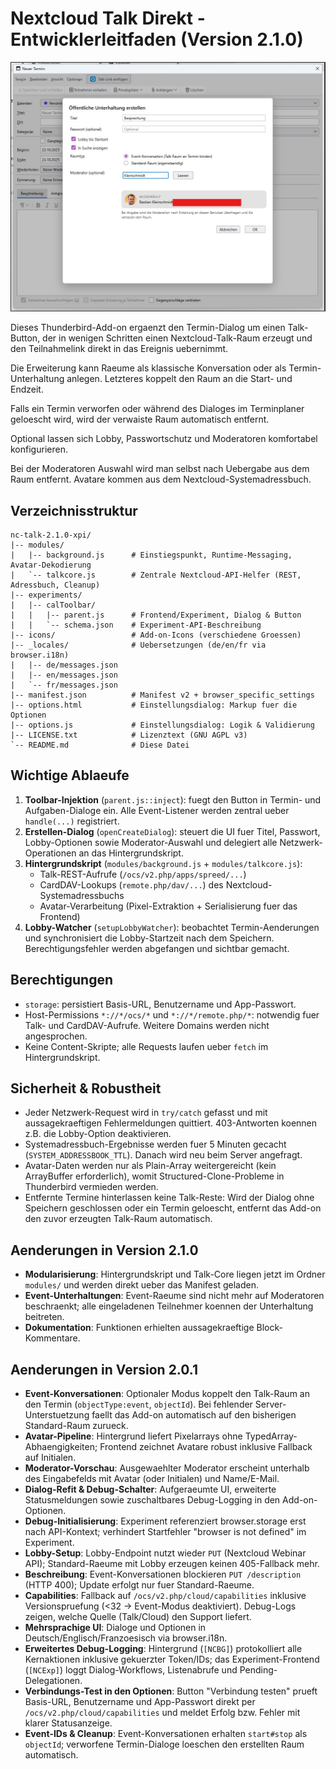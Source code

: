 ﻿# Nextcloud Talk Direkt - Entwicklerleitfaden (Version 2.1.0)

![Screenshot: Nextcloud Talk Direkt Optionen](screenshot.jpg)

Dieses Thunderbird-Add-on ergaenzt den Termin-Dialog um einen Talk-Button, der in wenigen Schritten einen Nextcloud-Talk-Raum erzeugt und den Teilnahmelink direkt in das Ereignis uebernimmt.

Die Erweiterung kann Raeume als klassische Konversation oder als Termin-Unterhaltung anlegen. 
Letzteres koppelt den Raum an die Start- und Endzeit. 

Falls ein Termin verworfen oder während des Dialoges im Terminplaner geloescht wird, wird der verwaiste Raum automatisch entfernt. 

Optional lassen sich Lobby, Passwortschutz und Moderatoren komfortabel konfigurieren.

Bei der Moderatoren Auswahl wird man selbst nach Uebergabe aus dem Raum entfernt.
Avatare kommen aus dem Nextcloud-Systemadressbuch.

## Verzeichnisstruktur

```text
nc-talk-2.1.0-xpi/
|-- modules/
|   |-- background.js      # Einstiegspunkt, Runtime-Messaging, Avatar-Dekodierung
|   `-- talkcore.js        # Zentrale Nextcloud-API-Helfer (REST, Adressbuch, Cleanup)
|-- experiments/
|   |-- calToolbar/
|   |   |-- parent.js      # Frontend/Experiment, Dialog & Button
|   |   `-- schema.json    # Experiment-API-Beschreibung
|-- icons/                 # Add-on-Icons (verschiedene Groessen)
|-- _locales/              # Uebersetzungen (de/en/fr via browser.i18n)
|   |-- de/messages.json
|   |-- en/messages.json
|   `-- fr/messages.json
|-- manifest.json          # Manifest v2 + browser_specific_settings
|-- options.html           # Einstellungsdialog: Markup fuer die Optionen
|-- options.js             # Einstellungsdialog: Logik & Validierung
|-- LICENSE.txt            # Lizenztext (GNU AGPL v3)
`-- README.md              # Diese Datei
```

## Wichtige Ablaeufe

1. **Toolbar-Injektion** (`parent.js::inject`): fuegt den Button in Termin- und Aufgaben-Dialoge ein. Alle Event-Listener werden zentral ueber `handle(...)` registriert.
2. **Erstellen-Dialog** (`openCreateDialog`): steuert die UI fuer Titel, Passwort, Lobby-Optionen sowie Moderator-Auswahl und delegiert alle Netzwerk-Operationen an das Hintergrundskript.
3. **Hintergrundskript** (`modules/background.js` + `modules/talkcore.js`):
   - Talk-REST-Aufrufe (`/ocs/v2.php/apps/spreed/...`)
   - CardDAV-Lookups (`remote.php/dav/...`) des Nextcloud-Systemadressbuchs
   - Avatar-Verarbeitung (Pixel-Extraktion + Serialisierung fuer das Frontend)
4. **Lobby-Watcher** (`setupLobbyWatcher`): beobachtet Termin-Aenderungen und synchronisiert die Lobby-Startzeit nach dem Speichern. Berechtigungsfehler werden abgefangen und sichtbar gemacht.

## Berechtigungen

- `storage`: persistiert Basis-URL, Benutzername und App-Passwort.
- Host-Permissions `*://*/ocs/*` und `*://*/remote.php/*`: notwendig fuer Talk- und CardDAV-Aufrufe. Weitere Domains werden nicht angesprochen.
- Keine Content-Skripte; alle Requests laufen ueber `fetch` im Hintergrundskript.

## Sicherheit & Robustheit

- Jeder Netzwerk-Request wird in `try/catch` gefasst und mit aussagekraeftigen Fehlermeldungen quittiert. 403-Antworten koennen z.B. die Lobby-Option deaktivieren.
- Systemadressbuch-Ergebnisse werden fuer 5 Minuten gecacht (`SYSTEM_ADDRESSBOOK_TTL`). Danach wird neu beim Server angefragt.
- Avatar-Daten werden nur als Plain-Array weitergereicht (kein ArrayBuffer erforderlich), womit Structured-Clone-Probleme in Thunderbird vermieden werden.
- Entfernte Termine hinterlassen keine Talk-Reste: Wird der Dialog ohne Speichern geschlossen oder ein Termin geloescht, entfernt das Add-on den zuvor erzeugten Talk-Raum automatisch.

## Aenderungen in Version 2.1.0

- **Modularisierung**: Hintergrundskript und Talk-Core liegen jetzt im Ordner `modules/` und werden direkt ueber das Manifest geladen.
- **Event-Unterhaltungen**: Event-Raeume sind nicht mehr auf Moderatoren beschraenkt; alle eingeladenen Teilnehmer koennen der Unterhaltung beitreten.
- **Dokumentation**: Funktionen erhielten aussagekraeftige Block-Kommentare.

## Aenderungen in Version 2.0.1

- **Event-Konversationen**: Optionaler Modus koppelt den Talk-Raum an den Termin (`objectType:event`, `objectId`). Bei fehlender Server-Unterstuetzung faellt das Add-on automatisch auf den bisherigen Standard-Raum zurueck.
- **Avatar-Pipeline**: Hintergrund liefert Pixelarrays ohne TypedArray-Abhaengigkeiten; Frontend zeichnet Avatare robust inklusive Fallback auf Initialen.
- **Moderator-Vorschau**: Ausgewaehlter Moderator erscheint unterhalb des Eingabefelds mit Avatar (oder Initialen) und Name/E-Mail.
- **Dialog-Refit & Debug-Schalter**: Aufgeraeumte UI, erweiterte Statusmeldungen sowie zuschaltbares Debug-Logging in den Add-on-Optionen.
- **Debug-Initialisierung**: Experiment referenziert browser.storage erst nach API-Kontext; verhindert Startfehler "browser is not defined" im Experiment.
- **Lobby-Setup**: Lobby-Endpoint nutzt wieder `PUT` (Nextcloud Webinar API); Standard-Raeume mit Lobby erzeugen keinen 405-Fallback mehr.
- **Beschreibung**: Event-Konversationen blockieren `PUT /description` (HTTP 400); Update erfolgt nur fuer Standard-Raeume.
- **Capabilities**: Fallback auf `/ocs/v2.php/cloud/capabilities` inklusive Versionspruefung (<32 -> Event-Modus deaktiviert). Debug-Logs zeigen, welche Quelle (Talk/Cloud) den Support liefert.
- **Mehrsprachige UI**: Dialoge und Optionen in Deutsch/Englisch/Franzoesisch via browser.i18n.
- **Erweitertes Debug-Logging**: Hintergrund (`[NCBG]`) protokolliert alle Kernaktionen inklusive gekuerzter Token/IDs; das Experiment-Frontend (`[NCExp]`) loggt Dialog-Workflows, Listenabrufe und Pending-Delegationen.
- **Verbindungs-Test in den Optionen**: Button "Verbindung testen" prueft Basis-URL, Benutzername und App-Passwort direkt per `/ocs/v2.php/cloud/capabilities` und meldet Erfolg bzw. Fehler mit klarer Statusanzeige.
- **Event-IDs & Cleanup**: Event-Konversationen erhalten `start#stop` als `objectId`; verworfene Termin-Dialoge loeschen den erstellten Raum automatisch.










